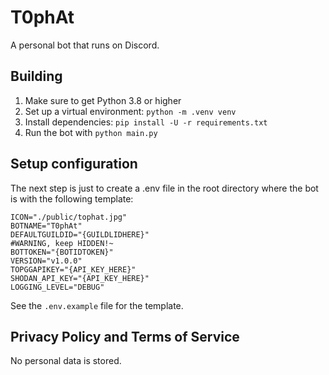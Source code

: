 # T0phAt

A personal bot that runs on Discord.

## Building

1. Make sure to get Python 3.8 or higher
2. Set up a virtual environment: `python -m .venv venv`
3. Install dependencies: `pip install -U -r requirements.txt`
4. Run the bot with `python main.py`

## Setup configuration

The next step is just to create a .env file in the root directory where the bot is with the following template:

```.env
ICON="./public/tophat.jpg"
BOTNAME="T0phAt"
DEFAULTGUILDID="{GUILDLIDHERE}"
#WARNING, keep HIDDEN!~
BOTTOKEN="{BOTIDTOKEN}"
VERSION="v1.0.0"
TOPGGAPIKEY="{API_KEY_HERE}"
SHODAN_API_KEY="{API_KEY_HERE}"
LOGGING_LEVEL="DEBUG"
```
See the `.env.example` file for the template.

## Privacy Policy and Terms of Service

 No personal data is stored.
